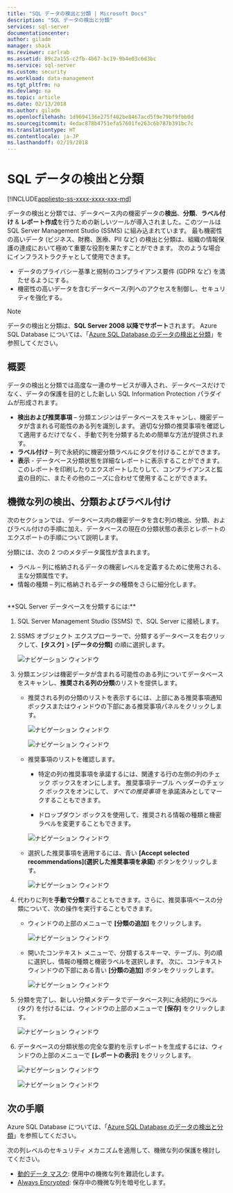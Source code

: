 ```yaml
---
title: "SQL データの検出と分類 | Microsoft Docs"
description: "SQL データの検出と分類"
services: sql-server
documentationcenter: 
author: giladm
manager: shaik
ms.reviewer: carlrab
ms.assetid: 89c2a155-c2fb-4b67-bc19-9b4e03c6d3bc
ms.service: sql-server
ms.custom: security
ms.workload: data-management
ms.tgt_pltfrm: na
ms.devlang: na
ms.topic: article
ms.date: 02/13/2018
ms.author: giladm
ms.openlocfilehash: 1d9694136e275f402be8467acd5f9e79bf9fbb0d
ms.sourcegitcommit: 4edac878b4751efa57601fe263c6b787b391bc7c
ms.translationtype: HT
ms.contentlocale: ja-JP
ms.lasthandoff: 02/19/2018
---
```

# <a name="sql-data-discovery-and-classification"></a>SQL データの検出と分類
[!INCLUDE[appliesto-ss-xxxx-xxxx-xxx-md](../../includes/appliesto-ss-xxxx-xxxx-xxx-md.md)]

データの検出と分類では、データベース内の機密データの**検出**、**分類**、**ラベル付け** & **レポート作成**を行うための新しいツールが導入されました。このツールは SQL Server Management Studio (SSMS) に組み込まれています。
最も機密性の高いデータ (ビジネス、財務、医療、PII など) の検出と分類は、組織の情報保護の達成において極めて重要な役割を果たすことができます。 次のような場合にインフラストラクチャとして使用できます。
* データのプライバシー基準と規制のコンプライアンス要件 (GDPR など) を満たせるようにする。
* 機密性の高いデータを含むデータベース/列へのアクセスを制御し、セキュリティを強化する。


> [!NOTE]
> データの検出と分類は、**SQL Server 2008 以降でサポート**されます。 Azure SQL Database については、「[Azure SQL Database のデータの検出と分類](https://go.microsoft.com/fwlink/?linkid=866265)」を参照してください。

## <a id="subheading-1"></a>概要
データの検出と分類では高度な一連のサービスが導入され、データベースだけでなく、データの保護を目的とした新しい SQL Information Protection パラダイムが形成されます。
* **検出および推奨事項** – 分類エンジンはデータベースをスキャンし、機密データが含まれる可能性のある列を識別します。 適切な分類の推奨事項を確認して適用するだけでなく、手動で列を分類するための簡単な方法が提供されます。
* **ラベル付け** – 列で永続的に機密分類ラベルにタグを付けることができます。
* **表示** - データベース分類状態を詳細なレポートに表示することができます。このレポートを印刷したりエクスポートしたりして、コンプライアンスと監査の目的に、またその他のニーズに合わせて使用することができます。

## <a id="subheading-2"></a>機微な列の検出、分類およびラベル付け
次のセクションでは、データベース内の機密データを含む列の検出、分類、およびラベル付けの手順に加え、データベースの現在の分類状態の表示とレポートのエクスポートの手順について説明します。

分類には、次の 2 つのメタデータ属性が含まれます。
* ラベル – 列に格納されるデータの機密レベルを定義するために使用される、主な分類属性です。  
* 情報の種類 – 列に格納されるデータの種類をさらに細分化します。

<br>
**SQL Server データベースを分類するには:**

1. SQL Server Management Studio (SSMS) で、SQL Server に接続します。

2. SSMS オブジェクト エクスプローラーで、分類するデータベースを右クリックして、**[タスク]** > **[データの分類]** の順に選択します。

    ![ナビゲーション ウィンドウ][1]

3. 分類エンジンは機密データが含まれる可能性のある列についてデータベースをスキャンし、**推奨される列の分類**のリストを提供します。

    * 推奨される列の分類のリストを表示するには、上部にある推奨事項通知ボックスまたはウィンドウの下部にある推奨事項パネルをクリックします。

        ![ナビゲーション ウィンドウ][2]

        ![ナビゲーション ウィンドウ][3]

    * 推奨事項のリストを確認します。
        * 特定の列の推奨事項を承諾するには、関連する行の左側の列のチェック ボックスをオンにします。 推奨事項テーブル ヘッダーのチェック ボックスをオンにして、*すべての推奨事項* を承諾済みとしてマークすることもできます。

        * ドロップダウン ボックスを使用して、推奨される情報の種類と機密ラベルを変更することもできます。        

        ![ナビゲーション ウィンドウ][4]

    * 選択した推奨事項を適用するには、青い **[Accept selected recommendations]\(選択した推奨事項を承諾\)** ボタンをクリックします。

        ![ナビゲーション ウィンドウ][5]

4. 代わりに列を**手動で分類**することもできます。さらに、推奨事項ベースの分類について、次の操作を実行することもできます。

    * ウィンドウの上部のメニューで **[分類の追加]** をクリックします。

        ![ナビゲーション ウィンドウ][6]

    * 開いたコンテキスト メニューで、分類するスキーマ、テーブル、列の順に選択し、情報の種類と機密ラベルを選択します。 次に、コンテキスト ウィンドウの下部にある青い **[分類の追加]** ボタンをクリックします。

        ![ナビゲーション ウィンドウ][7]

5. 分類を完了し、新しい分類メタデータでデータベース列に永続的にラベル (タグ) を付けるには、ウィンドウの上部のメニューで **[保存]** をクリックします。

    ![ナビゲーション ウィンドウ][8]


6. データベースの分類状態の完全な要約を示すレポートを生成するには、ウィンドウの上部のメニューで **[レポートの表示]** をクリックします。

    ![ナビゲーション ウィンドウ][9]

    ![ナビゲーション ウィンドウ][10]


## <a id="subheading-3"></a>次の手順

Azure SQL Database については、「[Azure SQL Database のデータの検出と分類](https://go.microsoft.com/fwlink/?linkid=866265)」を参照してください。

次の列レベルのセキュリティ メカニズムを適用して、機微な列の保護を検討してください。

* [動的データ マスク](https://docs.microsoft.com/en-us/sql/relational-databases/security/dynamic-data-masking): 使用中の機微な列を難読化します。
* [Always Encrypted](https://docs.microsoft.com/en-us/sql/relational-databases/security/encryption/always-encrypted-database-engine): 保存中の機微な列を暗号化します。

<!--Anchors-->
[SQL Data Discovery & Classification overview]: #subheading-1
[Discovering, classifying & labeling sensitive columns]: #subheading-2
[Next Steps]: #subheading-3

<!--Image references-->
[1]: ./media/sql-data-discovery-and-classification/1_data_classification_explorer_menu.png
[2]: ./media/sql-data-discovery-and-classification/2_recommendations_notification_box.png
[3]: ./media/sql-data-discovery-and-classification/3_recommendations_panel.png
[4]: ./media/sql-data-discovery-and-classification/4_recommendations.png
[5]: ./media/sql-data-discovery-and-classification/5_accept_recommendations_button.png
[6]: ./media/sql-data-discovery-and-classification/6_add_classification_button.png
[7]: ./media/sql-data-discovery-and-classification/7_manual_classification.png
[8]: ./media/sql-data-discovery-and-classification/8_save.png
[9]: ./media/sql-data-discovery-and-classification/9_view_report.png
[10]: ./media/sql-data-discovery-and-classification/10_report.png

